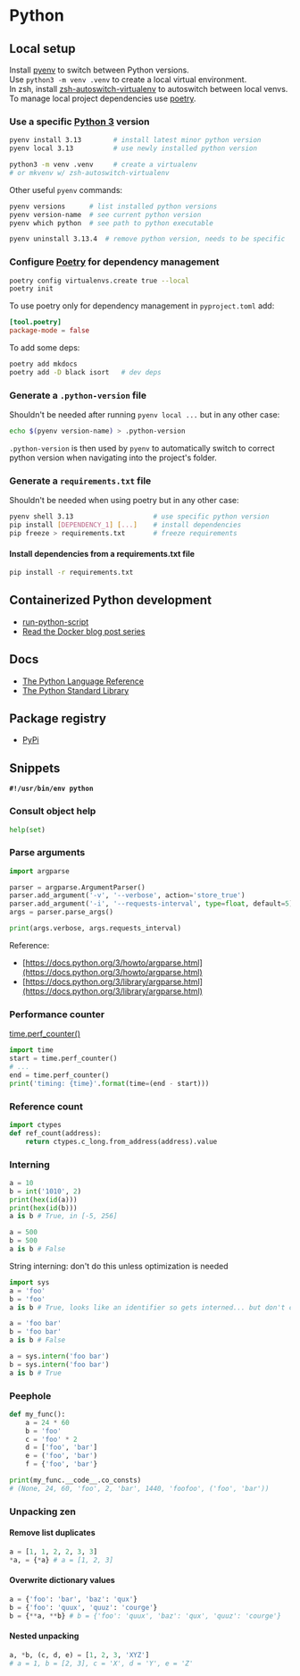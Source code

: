 # Python

## Local setup

Install [pyenv](https://github.com/pyenv/pyenv) to switch between Python versions.  
Use `python3 -m venv .venv` to create a local virtual environment.  
In zsh, install [zsh-autoswitch-virtualenv](https://github.com/MichaelAquilina/zsh-autoswitch-virtualenv) to autoswitch between local venvs.  
To manage local project dependencies use [poetry](https://python-poetry.org).

### Use a specific [Python 3](https://www.python.org/downloads/) version

```sh
pyenv install 3.13        # install latest minor python version
pyenv local 3.13          # use newly installed python version

python3 -m venv .venv     # create a virtualenv
# or mkvenv w/ zsh-autoswitch-virtualenv
```

Other useful `pyenv` commands:
```sh
pyenv versions      # list installed python versions
pyenv version-name  # see current python version
pyenv which python  # see path to python executable

pyenv uninstall 3.13.4  # remove python version, needs to be specific
```

### Configure [Poetry](https://python-poetry.org) for dependency management

```sh
poetry config virtualenvs.create true --local
poetry init
```

To use poetry only for dependency management in `pyproject.toml` add:
```toml
[tool.poetry]
package-mode = false
```

To add some deps:
```sh
poetry add mkdocs
poetry add -D black isort   # dev deps
```

### Generate a `.python-version` file

Shouldn't be needed after running `pyenv local ...` but in any other case:

```sh
echo $(pyenv version-name) > .python-version
```

`.python-version` is then used by `pyenv` to automatically switch to correct python version when navigating into the project's folder.

### Generate a `requirements.txt` file

Shouldn't be needed when using poetry but in any other case:

```sh
pyenv shell 3.13                    # use specific python version
pip install [DEPENDENCY_1] [...]    # install dependencies
pip freeze > requirements.txt       # freeze requirements
```

#### Install dependencies from a requirements.txt file

```sh
pip install -r requirements.txt
```

## Containerized Python development

- [run-python-script](https://github.com/ar2pi/run-python-script)
- [Read the Docker blog post series](https://www.docker.com/blog/tag/python-env-series/)

## Docs

- [The Python Language Reference](https://docs.python.org/3/reference/index.html)
- [The Python Standard Library](https://docs.python.org/3/library/index.html)

## Package registry

- [PyPi](https://pypi.org/)

## Snippets

**`#!/usr/bin/env python`**

### Consult object help

```python
help(set)
```

### Parse arguments

```python
import argparse

parser = argparse.ArgumentParser()
parser.add_argument('-v', '--verbose', action='store_true')
parser.add_argument('-i', '--requests-interval', type=float, default=5)
args = parser.parse_args()

print(args.verbose, args.requests_interval)
```

Reference:
- [https://docs.python.org/3/howto/argparse.html](https://docs.python.org/3/howto/argparse.html)
- [https://docs.python.org/3/library/argparse.html](https://docs.python.org/3/library/argparse.html)

### Performance counter 

[time.perf_counter()](https://docs.python.org/3/library/time.html#time.perf_counter)

```python
import time
start = time.perf_counter()
# ...
end = time.perf_counter()
print('timing: {time}'.format(time=(end - start)))
```

### Reference count

```python
import ctypes
def ref_count(address):
    return ctypes.c_long.from_address(address).value
```

### Interning 

```python
a = 10
b = int('1010', 2)
print(hex(id(a)))
print(hex(id(b)))
a is b # True, in [-5, 256]

a = 500
b = 500
a is b # False
```

String interning: don't do this unless optimization is needed
```python
import sys
a = 'foo'
b = 'foo'
a is b # True, looks like an identifier so gets interned... but don't count on it

a = 'foo bar'
b = 'foo bar'
a is b # False

a = sys.intern('foo bar')
b = sys.intern('foo bar')
a is b # True
```

### Peephole 

```python
def my_func():
    a = 24 * 60
    b = 'foo'
    c = 'foo' * 2
    d = ['foo', 'bar']
    e = ('foo', 'bar')
    f = {'foo', 'bar'}

print(my_func.__code__.co_consts) 
# (None, 24, 60, 'foo', 2, 'bar', 1440, 'foofoo', ('foo', 'bar'))
```

### Unpacking zen

#### Remove list duplicates

```python
a = [1, 1, 2, 2, 3, 3]
*a, = {*a} # a = [1, 2, 3]
```

#### Overwrite dictionary values

```python
a = {'foo': 'bar', 'baz': 'qux'}
b = {'foo': 'quux', 'quuz': 'courge'}
b = {**a, **b} # b = {'foo': 'quux', 'baz': 'qux', 'quuz': 'courge'}
```

#### Nested unpacking

```python
a, *b, (c, d, e) = [1, 2, 3, 'XYZ']
# a = 1, b = [2, 3], c = 'X', d = 'Y', e = 'Z'
```
